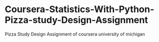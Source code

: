 # Coursera-Statistics-With-Python-Pizza-study-Design-Assignment
Pizza Study Design Assignment of coursera university of michigan 
